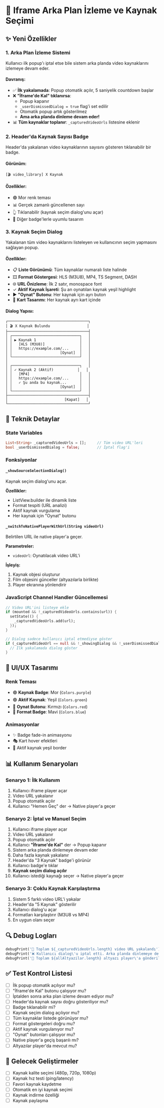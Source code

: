 # 🎯 Iframe Arka Plan İzleme ve Kaynak Seçimi

## ✨ Yeni Özellikler

### 1. **Arka Plan İzleme Sistemi**
Kullanıcı ilk popup'ı iptal etse bile sistem arka planda video kaynaklarını izlemeye devam eder.

#### Davranış:
- ✅ **İlk yakalamada**: Popup otomatik açılır, 5 saniyelik countdown başlar
- ❌ **"İframe'de Kal" tıklanırsa**:
  - Popup kapanır
  - `_userDismissedDialog = true` flag'i set edilir
  - Otomatik popup artık gösterilmez
  - **Ama arka planda dinleme devam eder!**
- 📊 **Tüm kaynaklar toplanır**: `_capturedVideoUrls` listesine eklenir

### 2. **Header'da Kaynak Sayısı Badge**
Header'da yakalanan video kaynaklarının sayısını gösteren tıklanabilir bir badge.

#### Görünüm:
```
[🎬 video_library] X Kaynak
```

#### Özellikler:
- 🟣 Mor renk teması
- 📊 Gerçek zamanlı güncellenen sayı
- 👆 Tıklanabilir (kaynak seçim dialog'unu açar)
- 🎨 Diğer badge'lerle uyumlu tasarım

### 3. **Kaynak Seçim Dialog**
Yakalanan tüm video kaynaklarını listeleyen ve kullanıcının seçim yapmasını sağlayan popup.

#### Özellikler:
- 📋 **Liste Görünümü**: Tüm kaynaklar numaralı liste halinde
- 🎞️ **Format Göstergesi**: HLS (M3U8), MP4, TS Segment, DASH
- 🌐 **URL Önizleme**: İlk 2 satır, monospace font
- ✓ **Aktif Kaynak İşareti**: Şu an oynatılan kaynak yeşil highlight
- ▶️ **"Oynat" Butonu**: Her kaynak için ayrı buton
- 🎨 **Kart Tasarımı**: Her kaynak ayrı kart içinde

#### Dialog Yapısı:
```
┌─────────────────────────────────────┐
│ 🎬 X Kaynak Bulundu                 │
├─────────────────────────────────────┤
│ ┌───────────────────────────────┐   │
│ │ ▶ Kaynak 1                    │   │
│ │   [HLS (M3U8)]                │   │
│ │   https://example.com/...     │   │
│ │                      [Oynat]  │   │
│ └───────────────────────────────┘   │
│                                     │
│ ┌───────────────────────────────┐   │
│ │ ✓ Kaynak 2 (Aktif)           │   │
│ │   [MP4]                       │   │
│ │   https://example.com/...     │   │
│ │   ✓ Şu anda bu kaynak...      │   │
│ │                      [Oynat]  │   │
│ └───────────────────────────────┘   │
├─────────────────────────────────────┤
│                          [Kapat]   │
└─────────────────────────────────────┘
```

## 🔧 Teknik Detaylar

### State Variables
```dart
List<String> _capturedVideoUrls = [];     // Tüm video URL'leri
bool _userDismissedDialog = false;        // İptal flag'i
```

### Fonksiyonlar

#### `_showSourceSelectionDialog()`
Kaynak seçim dialog'unu açar.

**Özellikler:**
- ListView.builder ile dinamik liste
- Format tespiti (URL analizi)
- Aktif kaynak vurgulama
- Her kaynak için "Oynat" butonu

#### `_switchToNativePlayerWithUrl(String videoUrl)`
Belirtilen URL ile native player'a geçer.

**Parametreler:**
- `videoUrl`: Oynatılacak video URL'i

**İşleyiş:**
1. Kaynak objesi oluşturur
2. Film objesini günceller (altyazılarla birlikte)
3. Player ekranına yönlendirir

### JavaScript Channel Handler Güncellemesi

```dart
// Video URL'ini listeye ekle
if (mounted && !_capturedVideoUrls.contains(url)) {
  setState(() {
    _capturedVideoUrls.add(url);
  });
}

// Dialog sadece kullanıcı iptal etmediyse göster
if (_capturedVideoUrl == null && !_showingDialog && !_userDismissedDialog) {
  // İlk yakalamada dialog göster
}
```

## 🎨 UI/UX Tasarımı

### Renk Teması
- 🟣 **Kaynak Badge**: Mor (`Colors.purple`)
- 🟢 **Aktif Kaynak**: Yeşil (`Colors.green`)
- 🔴 **Oynat Butonu**: Kırmızı (`Colors.red`)
- 🔵 **Format Badge**: Mavi (`Colors.blue`)

### Animasyonlar
- ✨ Badge fade-in animasyonu
- 🎭 Kart hover efektleri
- 📍 Aktif kaynak yeşil border

## 📊 Kullanım Senaryoları

### Senaryo 1: İlk Kullanım
1. Kullanıcı iframe player açar
2. Video URL yakalanır
3. Popup otomatik açılır
4. Kullanıcı "Hemen Geç" der → Native player'a geçer

### Senaryo 2: İptal ve Manuel Seçim
1. Kullanıcı iframe player açar
2. Video URL yakalanır
3. Popup otomatik açılır
4. Kullanıcı **"İframe'de Kal"** der → Popup kapanır
5. Sistem arka planda dinlemeye devam eder
6. Daha fazla kaynak yakalanır
7. Header'da "3 Kaynak" badge'i görünür
8. Kullanıcı badge'e tıklar
9. **Kaynak seçim dialog açılır**
10. Kullanıcı istediği kaynağı seçer → Native player'a geçer

### Senaryo 3: Çoklu Kaynak Karşılaştırma
1. Sistem 5 farklı video URL'i yakalar
2. Header'da "5 Kaynak" gösterilir
3. Kullanıcı dialog'u açar
4. Formatları karşılaştırır (M3U8 vs MP4)
5. En uygun olanı seçer

## 🔍 Debug Logları

```dart
debugPrint('🎥 Toplam ${_capturedVideoUrls.length} video URL yakalandı');
debugPrint('❌ Kullanıcı dialog\'u iptal etti. Arka planda dinlemeye devam ediliyor...');
debugPrint('📝 Toplam ${allAltyazilar.length} altyazı player\'a gönderiliyor');
```

## ✅ Test Kontrol Listesi

- [ ] İlk popup otomatik açılıyor mu?
- [ ] "İframe'de Kal" butonu çalışıyor mu?
- [ ] İptalden sonra arka plan izleme devam ediyor mu?
- [ ] Header'da kaynak sayısı doğru gösteriliyor mu?
- [ ] Badge tıklanabilir mi?
- [ ] Kaynak seçim dialog açılıyor mu?
- [ ] Tüm kaynaklar listede görünüyor mu?
- [ ] Format göstergeleri doğru mu?
- [ ] Aktif kaynak vurgulanıyor mu?
- [ ] "Oynat" butonları çalışıyor mu?
- [ ] Native player'a geçiş başarılı mı?
- [ ] Altyazılar player'da mevcut mu?

## 🚀 Gelecek Geliştirmeler

- [ ] Kaynak kalite seçimi (480p, 720p, 1080p)
- [ ] Kaynak hız testi (ping/latency)
- [ ] Favori kaynak kaydetme
- [ ] Otomatik en iyi kaynak seçimi
- [ ] Kaynak indirme özelliği
- [ ] Kaynak paylaşma
